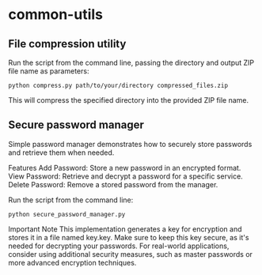 # common-utils

## File compression utility
Run the script from the command line, passing the directory and output ZIP file name as parameters: 

``python compress.py path/to/your/directory compressed_files.zip``

This will compress the specified directory into the provided ZIP file name.

## Secure password manager
Simple password manager demonstrates how to securely store passwords and retrieve them when needed.

Features
Add Password: Store a new password in an encrypted format.
View Password: Retrieve and decrypt a password for a specific service.
Delete Password: Remove a stored password from the manager.

Run the script from the command line:

``python secure_password_manager.py``

Important Note
This implementation generates a key for encryption and stores it in a file named key.key. Make sure to keep this key secure, as it's needed for decrypting your passwords. For real-world applications, consider using additional security measures, such as master passwords or more advanced encryption techniques.
